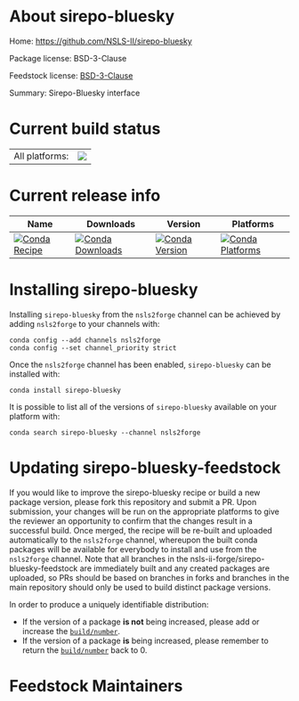 About sirepo-bluesky
====================

Home: https://github.com/NSLS-II/sirepo-bluesky

Package license: BSD-3-Clause

Feedstock license: [BSD-3-Clause](https://github.com/nsls-ii-forge/sirepo-bluesky-feedstock/blob/master/LICENSE.txt)

Summary: Sirepo-Bluesky interface

Current build status
====================


<table><tr><td>All platforms:</td>
    <td>
      <a href="https://dev.azure.com/nsls2forge/nsls2forge/_build/latest?definitionId=250&branchName=master">
        <img src="https://dev.azure.com/nsls2forge/nsls2forge/_apis/build/status/sirepo-bluesky-feedstock?branchName=master">
      </a>
    </td>
  </tr>
</table>

Current release info
====================

| Name | Downloads | Version | Platforms |
| --- | --- | --- | --- |
| [![Conda Recipe](https://img.shields.io/badge/recipe-sirepo--bluesky-green.svg)](https://anaconda.org/nsls2forge/sirepo-bluesky) | [![Conda Downloads](https://img.shields.io/conda/dn/nsls2forge/sirepo-bluesky.svg)](https://anaconda.org/nsls2forge/sirepo-bluesky) | [![Conda Version](https://img.shields.io/conda/vn/nsls2forge/sirepo-bluesky.svg)](https://anaconda.org/nsls2forge/sirepo-bluesky) | [![Conda Platforms](https://img.shields.io/conda/pn/nsls2forge/sirepo-bluesky.svg)](https://anaconda.org/nsls2forge/sirepo-bluesky) |

Installing sirepo-bluesky
=========================

Installing `sirepo-bluesky` from the `nsls2forge` channel can be achieved by adding `nsls2forge` to your channels with:

```
conda config --add channels nsls2forge
conda config --set channel_priority strict
```

Once the `nsls2forge` channel has been enabled, `sirepo-bluesky` can be installed with:

```
conda install sirepo-bluesky
```

It is possible to list all of the versions of `sirepo-bluesky` available on your platform with:

```
conda search sirepo-bluesky --channel nsls2forge
```




Updating sirepo-bluesky-feedstock
=================================

If you would like to improve the sirepo-bluesky recipe or build a new
package version, please fork this repository and submit a PR. Upon submission,
your changes will be run on the appropriate platforms to give the reviewer an
opportunity to confirm that the changes result in a successful build. Once
merged, the recipe will be re-built and uploaded automatically to the
`nsls2forge` channel, whereupon the built conda packages will be available for
everybody to install and use from the `nsls2forge` channel.
Note that all branches in the nsls-ii-forge/sirepo-bluesky-feedstock are
immediately built and any created packages are uploaded, so PRs should be based
on branches in forks and branches in the main repository should only be used to
build distinct package versions.

In order to produce a uniquely identifiable distribution:
 * If the version of a package **is not** being increased, please add or increase
   the [``build/number``](https://docs.conda.io/projects/conda-build/en/latest/resources/define-metadata.html#build-number-and-string).
 * If the version of a package **is** being increased, please remember to return
   the [``build/number``](https://docs.conda.io/projects/conda-build/en/latest/resources/define-metadata.html#build-number-and-string)
   back to 0.

Feedstock Maintainers
=====================


